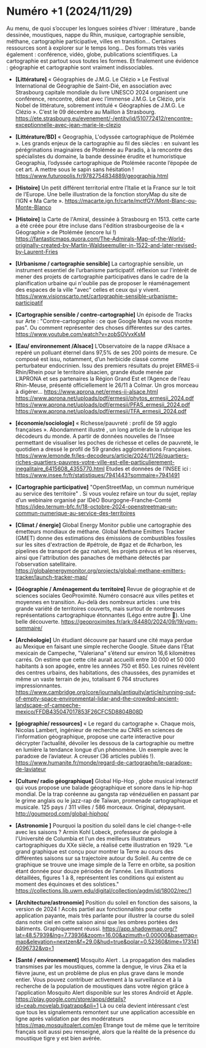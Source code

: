 # Numéro +1 (2024/11/29)

Au menu, de quoi s’occuper les longues soirées d’hiver :  littérature , bande dessinée, moustiques, nappe du Rhin, musique, cartographie sensible, méthane, cartographie participative, villes en transition… Certaines ressources sont à explorer sur le temps long…
Des formats très variés également : conférence, vidéo, globe, publications scientifiques. La cartographie est partout sous toutes les formes.
Et finalement une évidence : géographie et cartographie sont vraiment indissociables.

- **[Littérature]** « Géographies de J.M.G. Le Clézio » Le Festival International de Géographie de Saint-Dié, en association avec Strasbourg capitale mondiale du livre UNESCO 2024 organisent une conférence, rencontre, débat avec l’immense J.M.G. Le Clézio, prix Nobel de littérature,  sobrement intitulé « Géographies de J.M.G. Le Clézio ». C’est le 09 décembre au Maillon à Strasbourg.
https://ete.strasbourg.eu/evenement/-/entity/id/510772412/rencontre-exceptionnelle-avec-jean-marie-le-clezio

- **[Littérature/BD]** « Geographia, L'odyssée cartographique de Ptolémée ». Les grands enjeux de la cartographie au fil des siècles : en suivant les pérégrinations imaginaires de Ptolémée au Paradis, à la rencontre des spécialistes du domaine, la bande dessinée érudite et humoristique Geographia, l’odyssée cartographique de Ptolémée raconte l’épopée de cet art. A mettre sous le sapin sans hésitation !
https://www.futuropolis.fr/9782754834889/geographia.html

- **[Histoire]** Un petit différent territorial entre l’Italie et la France sur le toit de l’Europe. Une belle illustration de la fonction storyMap du site de l’IGN « Ma Carte ».
https://macarte.ign.fr/carte/mctfGY/Mont-Blanc-ou-Monte-Blanco

- **[Histoire]** la Carte de l'Amiral,  dessinée à Strasbourg en 1513. cette carte a été créée pour être incluse dans l'édition strasbourgeoise de la « Géographie » de Ptolémée (encore lui !)
https://fantasticmaps.quora.com/The-Admirals-Map-of-the-World-originally-created-by-Martin-Waldseemuller-in-1522-and-later-revised-by-Laurent-Fries

- **[Urbanisme / cartographie sensible]** La cartographie sensible, un instrument essentiel de l’urbanisme participatif. réflexion sur l'intérêt de mener des projets de cartographie participatives dans le cadre de la planification urbaine qui n'oublie pas de proposer le réaménagement des espaces de la ville "avec" celles et ceux qui y vivent.
https://www.visionscarto.net/cartographie-sensible-urbanisme-participatif

- **[Cartographie sensible / contre-cartographie]** Un épisode de Tracks sur Arte : "Contre-cartographie : ce que Google Maps ne vous montre pas". Ou comment représenter des choses différentes sur des cartes.
https://www.youtube.com/watch?v=zobSOVvxKsM


- **[Eau/ environnement /Alsace]** L’Observatoire de la nappe d’Alsace a repéré un polluant éternel dans 97,5% de ses 200 points de mesure. Ce composé est issu, notamment, d’un herbicide classé comme perturbateur endocrinien. Issu des premiers résultats du projet ERMES-ii Rhin/Rhein pour le territoire alsacien, grande étude menée par L’APRONA et ses partenaires la Région Grand Est et l’Agence de l’eau Rhin-Meuse, présenté officiellement le 26/11 à Colmar. Un gros morceau à digérer…
https://www.aprona.net/ermes-ii-alsace.html
https://www.aprona.net/uploads/pdf/ermesii/phytos_ermesii_2024.pdf
https://www.aprona.net/uploads/pdf/ermesii/PFAS_ermesii_2024.pdf
https://www.aprona.net/uploads/pdf/ermesii/TFA_ermesii_2024.pdf


- **[économie/sociologie]** « Richesse/pauvreté : profil de 59 agglo françaises ». Abondamment illustré , un long article de la rubrique les décodeurs du monde. A partir de données nouvelles de l’Insee permettant de visualiser les poches de richesse et celles de pauvreté, le quotidien a dressé le profil de 59 grandes agglomérations Françaises.
https://www.lemonde.fr/les-decodeurs/article/2024/11/26/quartiers-riches-quartiers-pauvres-votre-ville-est-elle-particulierement-inegalitaire_6415608_4355770.html
Etudes et données de l’INSEE ici : https://www.insee.fr/fr/statistiques/7941443?sommaire=7941491

- **[Cartographie participative]** "OpenStreetMap, un commun numérique au service des territoire" . Si vous voulez refaire un tour du sujet, replay d’un webinaire organisé par IDèO Bourgogne-Franche-Comté
https://ideo.ternum-bfc.fr/18-octobre-2024-openstreetmap-un-commun-numerique-au-service-des-territoires

- **[Climat / énergie]** Global Energy Monitor publie une cartographie des émetteurs mondiaux de méthane. Global Methane Emitters Tracker (GMET) donne des estimations des émissions de combustibles fossiles sur les sites d'extraction de #pétrole, de #gaz et de #charbon, les pipelines de transport de gaz naturel, les projets prévus et les réserves, ainsi que l'attribution des panaches de méthane détectés par l’observation satellitaire.
https://globalenergymonitor.org/projects/global-methane-emitters-tracker/launch-tracker-map/

- **[Géographie / Aménagement du territoire]** Revue de géographie et de sciences sociales GeoProximité. Numéro consacré aux villes petites et moyennes en transition. Au-delà des  nombreux articles : une très grande variété de territoires couverts, mais surtout de nombreuses représentations cartographique  étonnantes (Légo entre autre ). Une belle découverte.
https://geoproximites.fr/ark:/84480/2024/09/19/vpm-sommaire/

- **[Archéologie]** Un étudiant découvre par hasard une cité maya perdue au Mexique en faisant une simple recherche Google. Située dans l’État mexicain de Campeche, "Valeriana" s’étend sur environ 16,6 kilomètres carrés. On estime que cette cité aurait accueilli entre 30 000 et 50 000 habitants à son apogée, entre les années 750 et 850. Les ruines révèlent des centres urbains, des habitations, des chaussées, des pyramides et même un vaste terrain de jeu, totalisant 6 764 structures impressionnantes.
https://www.cambridge.org/core/journals/antiquity/article/running-out-of-empty-space-environmental-lidar-and-the-crowded-ancient-landscape-of-campeche-mexico/FFDB435047017853F26CFC5D8804B08D

- **[géographie/ ressources]** « Le regard du cartographe ». Chaque mois, Nicolas Lambert, ingénieur de recherche au CNRS en sciences de l’information géographique, propose une carte interactive pour décrypter l’actualité, dévoiler les dessous de la cartographie ou mettre en lumière la tendance longue d’un phénomène. Un exemple avec le paradoxe de l’aviateur. A creuser (36 articles publiés !).
https://www.humanite.fr/monde/regard-de-cartographe/le-paradoxe-de-laviateur

- **[Culture/ radio géographique]** Global Hip-Hop , globe musical interactif qui vous propose une balade géographique et sonore dans le hip-hop mondial. De la trap coréenne au gangsta rap vénézuélien en passant par le grime anglais ou le jazz-rap de Taïwan, promenade cartographique et musicale. 125 pays / 311 villes / 586 morceaux. Original, dépaysant.
http://goumprod.com/global-hiphop/


- **[Astronomie ]** Pourquoi la position du soleil dans le ciel change-t-elle avec les saisons ? Armin Kohl Lobeck, professeur de géologie à l'Université de Columbia et l'un des meilleurs illustrateurs cartographiques du XXe siècle, a réalisé cette illustration en 1929.
"Le grand graphique est conçu pour montrer la Terre au cours des différentes saisons sur sa trajectoire autour du Soleil. Au centre de ce graphique se trouve une image simple de la Terre en orbite, sa position étant donnée pour douze périodes de l'année. Les illustrations détaillées, figures 1 à 8, représentent les conditions qui existent au moment des équinoxes et des solstices."
https://collections.lib.uwm.edu/digital/collection/agdm/id/18002/rec/1

- **[Architecture/astronomie]** Position du soleil en fonction des saisons, la version de 2024 ! Accès partiel aux fonctionnalités pour cette application payante, mais très parlante pour illustrer la course du soleil dans notre ciel en cette saison ainsi que les ombres portées des bâtiments. Graphiquement réussi.
https://app.shadowmap.org/?lat=48.57939&lng=7.73936&zoom=16.00&azimuth=0.00000&basemap=map&elevation=nextzen&f=29.0&hud=true&polar=0.52360&time=1731414096732&vq=1


- **[Santé / environnement]** Mosquito Alert . La propagation des maladies transmises par les moustiques, comme la dengue, le virus Zika et la fièvre jaune, est un problème de plus en plus grave dans le monde entier. Vous pouvez contribuer activement à la surveillance et à la recherche de la population de moustiques dans votre région  grâce à l’application Mosquito Alert disponible sur les stores Androïd et Apple. 
https://play.google.com/store/apps/details?id=ceab.movelab.tigatrapp&pli=1
Là ou cela devient intéressant c’est que tous les signalements remontent sur une application accessible en ligne après validation par des modérateurs
https://map.mosquitoalert.com/en
Etrange tout de même que le territoire français soit aussi peu renseigné, alors que la réalité de la présence du moustique tigre y est bien avérée. 
